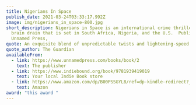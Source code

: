 ```yaml
---
title: Nigerians In Space
publish_date: 2021-03-24T03:33:17.992Z
image: img/nigerians_in_space-800.jpg
short_description: Nigerians in Space is an international crime thriller about
  brain drain that is set in South Africa, Nigeria, and the U.S.  Published by
  Unnamed Press,
quote: An exquisite blend of unpredictable twists and lightening-speed plot.
quote_author: The Guardian
availableFrom:
  - link: https://www.unnamedpress.com/books/book/2
    text: The publisher
  - link: https://www.indiebound.org/book/9781939419019
    text: Your local Indie Book store
  - link: https://www.amazon.com/dp/B00PSSGYL8/ref=dp-kindle-redirect?_encoding=UTF8&btkr=1
    text: Amazon
award: "this award "
---
```

